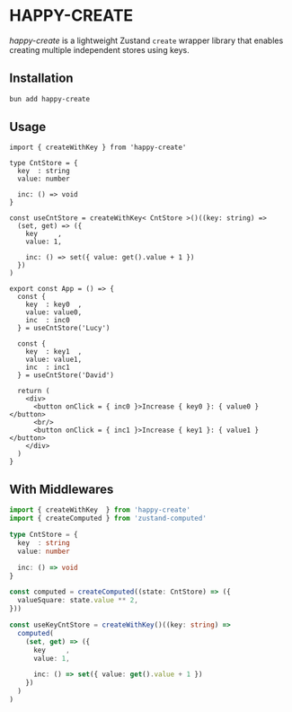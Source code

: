 # HAPPY-CREATE
*happy-create* is a lightweight Zustand `create` wrapper library that enables creating multiple independent stores using keys.

## Installation
```sh
bun add happy-create
```

## Usage
```tsx
import { createWithKey } from 'happy-create'

type CntStore = {
  key  : string
  value: number

  inc: () => void
}

const useCntStore = createWithKey< CntStore >()((key: string) =>
  (set, get) => ({
    key     ,
    value: 1,

    inc: () => set({ value: get().value + 1 })
  })
)

export const App = () => {
  const {
    key  : key0  ,
    value: value0,
    inc  : inc0
  } = useCntStore('Lucy')

  const {
    key  : key1  ,
    value: value1,
    inc  : inc1
  } = useCntStore('David')

  return (
    <div>
      <button onClick = { inc0 }>Increase { key0 }: { value0 }</button>
      <br/>
      <button onClick = { inc1 }>Increase { key1 }: { value1 }</button>
    </div>
  )
}
```

## With Middlewares
```typescript
import { createWithKey  } from 'happy-create'
import { createComputed } from 'zustand-computed'

type CntStore = {
  key  : string
  value: number

  inc: () => void
}

const computed = createComputed((state: CntStore) => ({
  valueSquare: state.value ** 2,
}))

const useKeyCntStore = createWithKey()((key: string) =>
  computed(
    (set, get) => ({
      key     ,
      value: 1,

      inc: () => set({ value: get().value + 1 })
    })
  )
)
```
